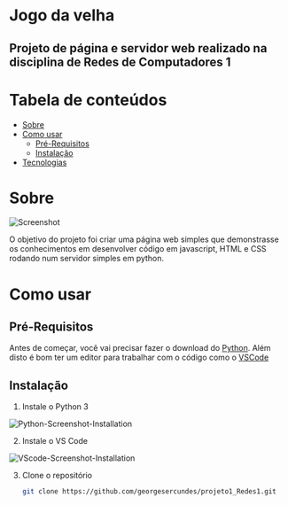 # Jogo da velha
## Projeto de página e servidor web realizado na disciplina de Redes de Computadores 1


Tabela de conteúdos
=================
<!--ts-->
   * [Sobre](#Sobre)
   * [Como usar](#como-usar)
      * [Pré-Requisitos](#pré-requisitos)
      * [Instalação](#instalação)
   * [Tecnologias](#tecnologias)
<!--te-->


# Sobre
![Screenshot](https://github.com/georgesercundes/projeto1_Redes1/blob/master/Screenshot.png)


O objetivo do projeto foi criar uma página web simples que demonstrasse os conhecimentos em desenvolver código em javascript, HTML e CSS rodando num servidor simples em python.


# Como usar


## Pré-Requisitos

Antes de começar, você vai precisar fazer o download do [Python](https://www.python.org/downloads/). 
Além disto é bom ter um editor para trabalhar com o código como o [VSCode](https://code.visualstudio.com/)

## Instalação

1. Instale o Python 3

![Python-Screenshot-Installation](https://dicasdepython.com.br/images/como-instalar-python-no-windows-10/instalador-python-01-selecao-do-tipo-de-instalacao.png)

2. Instale o VS Code

![VScode-Screenshot-Installation](https://mlf.net.br/wp-content/uploads/artigos/office-addins/instalar-e-configurar-o-visual-studio-code/02.png)

3. Clone o repositório
   ```sh
   git clone https://github.com/georgesercundes/projeto1_Redes1.git
   ```

